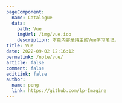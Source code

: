 ```yaml
---
pageComponent:
  name: Catalogue
  data:
    path: Vue
    imgUrl: /img/vue.ico
    description: 本章内容是博主的Vue学习笔记。
title: Vue
date: 2022-09-02 12:16:12
permalink: /note/vue/
article: false
comment: false
editLink: false
author:
  name: peng
  link: https://github.com/lp-Imagine
---
```

